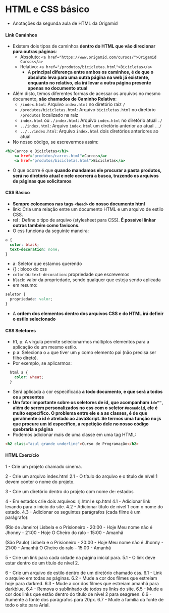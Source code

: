# HTML e CSS básico

- Anotações da segunda aula de HTML da Origamid

#### Link Caminhos

- Existem dois tipos de caminhos __dentro do HTML que vão direcionar para outras páginas__:
  - Absoluto: `<a href="https://www.origamid.com/cursos/">Origamid Cursos</a>`
  - Relativo: `<a href="/produtos/bicicletas.html">Bicicletas</a>`
    - A __principal diferença entre ambos os caminhos, é de que o absoluto leva para uma outra página na web já existente, enquanto no relativo, ela irá levar a outra página presente apenas no documento atual__
- Além disto, temos diferentes formas de acessar os arquivos no mesmo documento, __são chamados de Caminho Relativo__:
  - `/index.html`: Arquivo `index.html` no diretório raiz `/`
  - `/produtos/bicicletas.html`: Arquivo `bicicletas.html` no diretório `/produtos` localizado na raiz
  - `index.html` ou `./index.html`: Arquivo `index.html` no diretório atual `./`
  - `../index.html`: Arquivo `index.html` um diretório anterior ao atual `../`
  - `../../index.html`: Arquivo `index.html` dois diretórios anteriores ao atual
- No nosso código, se escrevermos assim:

```htm
<h1>Carros e Bicicletas</h1>
    <a href="produtos/carros.html">Carros</a>
    <a href="produtos/bicicletas.html">Bicicletas</a>
```

- O que ocorre é que __quando mandamos ele procurar a pasta produtos, será no diretório atual e nele ocorrerá a busca, trazendo os arquivos de páginas que solicitamos__

#### CSS Básico

- __Sempre colocamos nas tags `<head>` do nosso documento html__
- link: Cria uma relação entre um documento HTML e um arquivo de estilo CSS.
- rel : Define o tipo de arquivo (stylesheet para CSS). __É possível linkar outros também como favicons.__
- O css funciona da seguinte maneira:

```css
a {
  color: black;
  text-decoration: none;
}
```

- a: Seletor que estamos querendo
- {} : bloco do css
- `color` ou `text-decoration`: propriedade que escrevemos
- `black`: valor da propriedade, sendo qualquer que esteja sendo aplicada
- em resumo:

```css
seletor {
  propriedade: valor;
}
```

- A __ordem dos elementos dentro dos arquivos CSS e do HTML irá definir o estilo selecionado__

#### CSS Seletores

- h1, p: A vírgula permite selecionarmos múltiplos elementos para a aplicação de um mesmo estilo.
- p a: Seleciona o `a` que tiver um `p` como elemento pai (não precisa ser filho direto).
- Por exemplo, se aplicarmos:

```css
  html a {
    color: wheat;
  }
```

- Será aplicada a cor especificada __a todo documento, e que será a todos os `a` presentes__
- __Um fator importante sobre os seletores de id, que acompanham `id=""`, além de serem personalizados no css com o seletor `#nomedoid`, ele é muito específico. O problema entre ele e a as classes, é de que geralmente o id é atrelado ao JavaScript. Se termos uma função no js que procure um id específico, a repetição dele no nosso código quebraria a página__
- Podemos adicionar mais de uma classe em uma tag HTML:

```html
<h2 class="azul grande underline">Curso de Programação</h2>
```

#### HTML Exercício

1 - Crie um projeto chamado cinema.

2 - Crie um arquivo index.html
2.1 - O título do arquivo e o título de nível 1 devem conter o nome do projeto.

3 - Crie um diretório dentro do projeto com nome de: estados

4 - Em estados crie dois arquivos: rj.html e sp.html
4.1 - Adicionar link levando para o início do site.
4.2 - Adicionar título de nível 1 com o nome do estado.
4.3 - Adicionar os seguintes parágrafos (cada filme é um parágrafo):

(Rio de Janeiro)
Lisbela e o Prisioneiro - 20:00 - Hoje
Meu nome não é Jhonny - 21:00 - Hoje
O Cheiro do ralo - 15:00 - Amanhã

(São Paulo)
Lisbela e o Prisioneiro - 20:00 - Hoje
Meu nome não é Jhonny - 21:00 - Amanhã
O Cheiro do ralo - 15:00 - Amanhã

5 - Crie um link para cada cidade na página inicial para.
5.1 - O link deve estar dentro de um título de nível 2.

6 - Crie um arquivo de estilo dentro de um diretório chamado css.
6.1 - Link o arquivo em todas as páginas.
6.2 - Mude a cor dos filmes que estreiam hoje para darkred.
6.3 - Mude a cor dos filmes que estreiam amanhã para darkblue.
6.4 - Remova o sublinhado de todos os links do site.
6.5 - Mude a cor dos links que estão dentro do título de nível 2 para seagreen.
6.6 - Aumente a fonte dos parágrafos para 20px.
6.7 - Mude a família da fonte de todo o site para Arial.